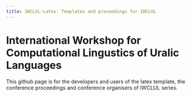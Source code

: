 ```yaml
---
title: IWCLUL-Latex: Templates and proceedings for IWCLUL
---
```


# International Workshop for Computational Lingustics of Uralic Languages

This github page is for the developers and users of the latex template, the
conference proceedings and conference organisers of IWCLUL series.
